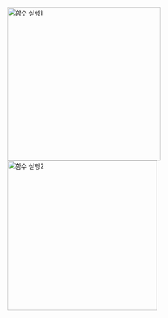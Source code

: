 <img width="344" alt="함수 실행1" src="https://user-images.githubusercontent.com/103708164/167405844-2ca44aca-8dc3-4305-a9b9-1c7445bd82e4.png">
<img width="336" alt="함수 실행2" src="https://user-images.githubusercontent.com/103708164/167405848-aa75fe2e-7cdc-4d04-a171-cc3320fb86b2.png">
